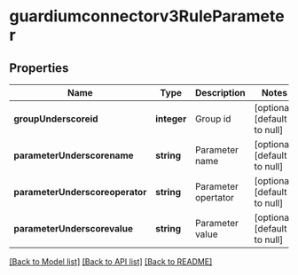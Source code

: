 # guardiumconnectorv3RuleParameter

## Properties
Name | Type | Description | Notes
------------ | ------------- | ------------- | -------------
**groupUnderscoreid** | **integer** | Group id | [optional] [default to null]
**parameterUnderscorename** | **string** | Parameter name | [optional] [default to null]
**parameterUnderscoreoperator** | **string** | Parameter opertator | [optional] [default to null]
**parameterUnderscorevalue** | **string** | Parameter value | [optional] [default to null]

[[Back to Model list]](../README.md#documentation-for-models) [[Back to API list]](../README.md#documentation-for-api-endpoints) [[Back to README]](../README.md)


